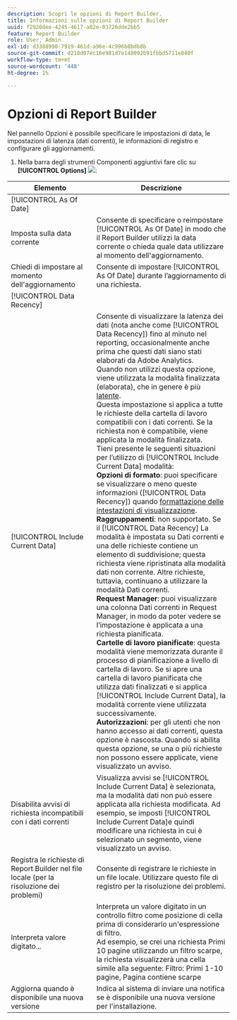 ```yaml
---
description: Scopri le opzioni di Report Builder.
title: Informazioni sulle opzioni di Report Builder
uuid: f2920dee-4245-4617-a02e-03726dde2bb5
feature: Report Builder
role: User, Admin
exl-id: d3388990-7919-461d-a96e-4c996b8bdb8b
source-git-commit: d218d07ec16e981d7e148092b91fbbd5711e840f
workflow-type: tm+mt
source-wordcount: '448'
ht-degree: 1%

---
```


# Opzioni di Report Builder

Nel pannello Opzioni è possibile specificare le impostazioni di data, le impostazioni di latenza (dati correnti), le informazioni di registro e configurare gli aggiornamenti.

1. Nella barra degli strumenti Componenti aggiuntivi fare clic su **[!UICONTROL Options]** ![](https://spectrum.adobe.com/static/icons/workflow_18/Smock_Settings_18_N.svg):

| Elemento | Descrizione |
|--- |--- |
| [!UICONTROL As Of Date] |  |
| Imposta sulla data corrente | Consente di specificare o reimpostare  [!UICONTROL As Of Date] in modo che il Report Builder utilizzi la data corrente o chieda quale data utilizzare al momento dell&#39;aggiornamento. |
| Chiedi di impostare al momento dell&#39;aggiornamento | Consente di impostare  [!UICONTROL As Of Date] durante l’aggiornamento di una richiesta. |
| [!UICONTROL Data Recency] |  |
| [!UICONTROL Include Current Data] | Consente di visualizzare la latenza dei dati (nota anche come  [!UICONTROL Data Recency]) fino al minuto nel reporting, occasionalmente anche prima che questi dati siano stati elaborati da Adobe Analytics.<br>Quando non utilizzi questa opzione, viene utilizzata la modalità finalizzata (elaborata), che in genere è più [latente](https://experienceleague.adobe.com/docs/analytics/analyze/reports-analytics/current-data.html).<br>Questa impostazione si applica a tutte le richieste della cartella di lavoro compatibili con i dati correnti. Se la richiesta non è compatibile, viene applicata la modalità finalizzata.<br>Tieni presente le seguenti situazioni per l’utilizzo di [!UICONTROL Include Current Data] modalità:<br>**Opzioni di formato**: puoi specificare se visualizzare o meno queste informazioni ([!UICONTROL Data Recency]) quando [formattazione delle intestazioni di visualizzazione](/help/analyze/report-builder/layout/t-format-display-headers.md).<br>**Raggruppamenti**: non supportato. Se il  [!UICONTROL Data Recency] La modalità è impostata su Dati correnti e una delle richieste contiene un elemento di suddivisione; questa richiesta viene ripristinata alla modalità dati non corrente. Altre richieste, tuttavia, continuano a utilizzare la modalità Dati correnti.<br>**Request Manager**: puoi visualizzare una colonna Dati correnti in Request Manager, in modo da poter vedere se l’impostazione è applicata a una richiesta pianificata.<br>**Cartelle di lavoro pianificate**: questa modalità viene memorizzata durante il processo di pianificazione a livello di cartella di lavoro. Se si apre una cartella di lavoro pianificata che utilizza dati finalizzati e si applica [!UICONTROL Include Current Data], la modalità corrente viene utilizzata successivamente.<br>**Autorizzazioni**: per gli utenti che non hanno accesso ai dati correnti, questa opzione è nascosta.  Quando si abilita questa opzione, se una o più richieste non possono essere applicate, viene visualizzato un avviso. |
| Disabilita avvisi di richiesta incompatibili con i dati correnti | Visualizza avvisi se  [!UICONTROL Include Current Data] è selezionata, ma la modalità dati non può essere applicata alla richiesta modificata.  Ad esempio, se imposti [!UICONTROL Include Current Data]e quindi modificare una richiesta in cui è selezionato un segmento, viene visualizzato un avviso. |
| Registra le richieste di Report Builder nel file locale (per la risoluzione dei problemi) | Consente di registrare le richieste in un file locale. Utilizzare questo file di registro per la risoluzione dei problemi. |
| Interpreta valore digitato... | Interpreta un valore digitato in un controllo filtro come posizione di cella prima di considerarlo un&#39;espressione di filtro.<br>Ad esempio, se crei una richiesta Primi 10 pagine utilizzando un filtro scarpe, la richiesta visualizzerà una cella simile alla seguente: Filtro: Primi 1-10 pagine, Pagina contiene scarpe |
| Aggiorna quando è disponibile una nuova versione | Indica al sistema di inviare una notifica se è disponibile una nuova versione per l&#39;installazione. |
